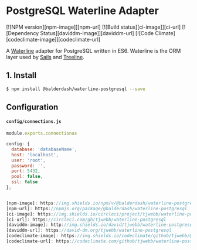 # PostgreSQL Waterline Adapter

[![NPM version][npm-image]][npm-url]
[![Build status][ci-image]][ci-url]
[![Dependency Status][daviddm-image]][daviddm-url]
[![Code Climate][codeclimate-image]][codeclimate-url]

A [Waterline](https://github.com/balderdashy/waterline) adapter for PostgreSQL
written in ES6. Waterline is the ORM layer used by [Sails](http://sailsjs.org)
and [Treeline](http://treeline.io).

## 1. Install

```sh
$ npm install @balderdash/waterline-postgresql --save
```

## Configuration

#### `config/connections.js`

```js
module.exports.connectionas

config: {
  database: 'databaseName',
  host: 'localhost',
  user: 'root',
  password: '',
  port: 5432,
  pool: false,
  ssl: false
};


[npm-image]: https://img.shields.io/npm/v/@balderdash/waterline-postgresql.svg?style=flat-square
[npm-url]: https://npmjs.org/package/@balderdash/waterline-postgresql
[ci-image]: https://img.shields.io/circleci/project/tjwebb/waterline-postgresql/master.svg?style=flat-square
[ci-url]: https://circleci.com/gh/tjwebb/waterline-postgresql
[daviddm-image]: http://img.shields.io/david/tjwebb/waterline-postgresql.svg?style=flat-square
[daviddm-url]: https://david-dm.org/tjwebb/waterline-postgresql
[codeclimate-image]: https://img.shields.io/codeclimate/github/tjwebb/@balderdash/waterline-postgresql.svg?style=flat-square
[codeclimate-url]: https://codeclimate.com/github/tjwebb/waterline-postgresql
